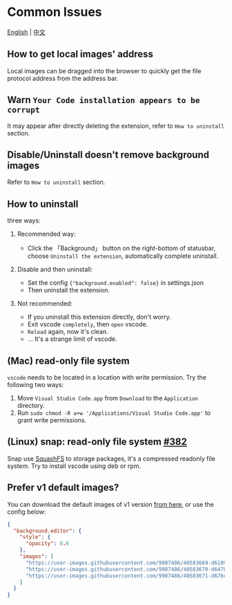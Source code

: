 # Common Issues

[English](./common-issues.md) | [中文](./common-issues.zh-CN.md)

## How to get local images' address

Local images can be dragged into the browser to quickly get the file protocol address from the address bar.

## Warn `Your Code installation appears to be corrupt`

It may appear after directly deleting the extension, refer to `How to uninstall` section.

## Disable/Uninstall doesn't remove background images

Refer to `How to uninstall` section.

## How to uninstall

three ways:

1. Recommended way:

   - Click the 「Background」 button on the right-bottom of statusbar, choose `Uninstall the extension`, automatically complete uninstall.

2. Disable and then uninstall:

   - Set the config `{"background.enabled": false}` in settings.json
   - Then uninstall the extension.

3. Not recommended:

   - If you uninstall this extension directly, don't worry.
   - Exit vscode `completely`, then `open` vscode.
   - `Reload` again, now it's clean.
   - ... It's a strange limit of vscode.

## (Mac) read-only file system

`vscode` needs to be located in a location with write permission. Try the following two ways:

1. Move `Visual Studio Code.app` from `Download` to the `Application` directory.
2. Run `sudo chmod -R a+w '/Applications/Visual Studio Code.app'` to grant write permissions.

## (Linux) snap: read-only file system [#382](https://github.com/shalldie/vscode-background/issues/382)

Snap use [SquashFS](https://en.wikipedia.org/wiki/SquashFS) to storage packages, it's a compressed readonly file system.
Try to install vscode using deb or rpm.

## Prefer v1 default images?

You can download the default images of v1 version [from here](https://github.com/shalldie/vscode-background/issues/106#issuecomment-392311967), or use the config below:

```json
{
  "background.editor": {
    "style": {
      "opacity": 0.6
    },
    "images": [
      "https://user-images.githubusercontent.com/9987486/40583669-d6189844-61c5-11e8-89e3-c52ad153da09.png",
      "https://user-images.githubusercontent.com/9987486/40583670-d6478c9e-61c5-11e8-9551-6b55eacc7b8d.png",
      "https://user-images.githubusercontent.com/9987486/40583671-d676c6e4-61c5-11e8-94cb-34ec4a12fa01.png"
    ]
  }
}
```
